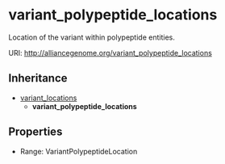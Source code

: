 # variant_polypeptide_locations

Location of the variant within polypeptide entities.

URI: http://alliancegenome.org/variant_polypeptide_locations




## Inheritance

* [variant_locations](variant_locations.md)
    * **variant_polypeptide_locations**



## Properties

 * Range: VariantPolypeptideLocation



